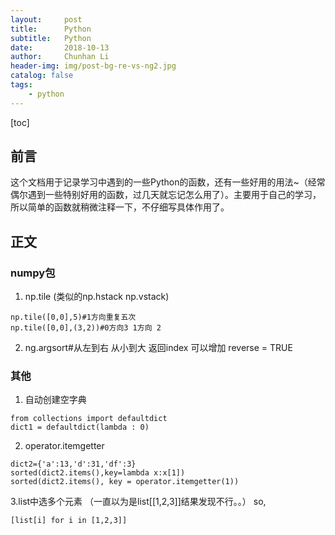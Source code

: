 ```yaml
---
layout:     post
title:      Python
subtitle:   Python
date:       2018-10-13
author:     Chunhan Li
header-img: img/post-bg-re-vs-ng2.jpg
catalog: false
tags:
    - python
---
```


[toc]

## 前言
这个文档用于记录学习中遇到的一些Python的函数，还有一些好用的用法~（经常偶尔遇到一些特别好用的函数，过几天就忘记怎么用了）。主要用于自己的学习，所以简单的函数就稍微注释一下，不仔细写具体作用了。

## 正文
### numpy包
1. np.tile (类似的np.hstack np.vstack)
```
np.tile([0,0],5)#1方向重复五次
np.tile([0,0],(3,2))#0方向3 1方向 2
```
2. ng.argsort#从左到右 从小到大 返回index 可以增加 reverse = TRUE

### 其他
1. 自动创建空字典
```
from collections import defaultdict
dict1 = defaultdict(lambda : 0)
```

2. operator.itemgetter
```
dict2={'a':13,'d':31,'df':3}
sorted(dict2.items(),key=lambda x:x[1])
sorted(dict2.items(), key = operator.itemgetter(1))
```

3.list中选多个元素 （一直以为是list[[1,2,3]]结果发现不行。。）
so,
```
[list[i] for i in [1,2,3]]
```
